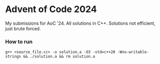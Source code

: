 # Advent of Code 2024

My submissions for AoC '24. All solutions in C++. Solutions not efficient, just brute forced.

### How to run

```
g++ <source_file.cc> -o solution.a -O3 -std=c++20 -Wno-writable-strings && ./solution.a && rm solution.a
```